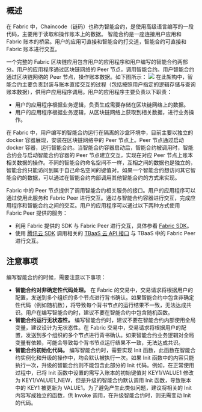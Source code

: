 ## 概述

在 Fabric 中，Chaincode（链码）也称为智能合约，是使用高级语言编写的一段代码，主要用于读取和操作账本上的数据。 智能合约是一座连接用户应用和 Fabric 账本的桥梁。用户的应用可直接和智能合约打交道，智能合约可直接和 Fabric 账本进行交互。

一个完整的 Fabric 区块链应用包含用户的应用程序和用户编写的智能合约两部分。用户的应用程序通过区块链网络的 Peer 节点，调用智能合约。用户智能合约通过区块链网络的 Peer 节点，操作账本数据。如下图所示： 
![](https://main.qcloudimg.com/raw/d057f340bcebdfea2a0e90fba5123c03.jpg)
在此架构中，智能合约主要负责封装与账本直接交互的过程（包括按照用户指定的逻辑存储与查询账本数据），供用户应用程序调用。用户的应用程序主要负责以下职责：
- 用户的应用程序根据业务逻辑，负责生成需要存储在区块链网络上的数据。
- 用户的应用程序根据业务逻辑，从区块链网络上获取到相关数据，进行业务操作。

在 Fabric 中，用户编写的智能合约运行在隔离的沙盒环境中，目前主要以独立的 docker 容器展现，安装在区块链网络中的 Peer 节点上。Peer 节点通过启动 docker 容器，运行智能合约。当智能合约容器启动后，智能合约被调用时，智能合约会与启动智能合约容器的 Peer 节点建立交互，实现在对应 Peer 节点上账本相关数据的操作。不同的智能合约命名空间不一样，互相之间的数据也是独立的，智能合约只能访问到属于自己命名空间的键值对。如果一个智能合约想访问其它智能合约的数据，可以通过在智能合约内部调用其他智能合约的方式来实现。

Fabric 中的 Peer 节点提供了调用智能合约相关服务的接口。用户的应用程序可以通过使用此服务和 Fabric Peer 进行交互。通过与智能合约容器进行交互，完成应用程序和智能合约之间的交互。用户的应用程序可以通过以下两种方式使用 Fabric Peer 提供的服务：
- 利用 Fabric 提供的 SDK 与 Fabric Peer 进行交互，具体参看 [Fabric SDK](https://hyperledger-fabric.readthedocs.io/en/release-1.1/getting_started.html#hyperledger-fabric-sdks)。
- 使用 [腾讯云 SDK](https://cloud.tencent.com/document/sdk/) 调用相关的 [TBaaS 云 API 接口](https://cloud.tencent.com/document/api/663/19455) 与 TBaaS 中的 Fabric Peer 进行交互。

## 注意事项

编写智能合约的时候，需要注意以下事项：
- **智能合约对非确定性代码处理。**
在 Fabric 的交易中，交易请求将根据用户的配置，发送到多个组织的多个节点进行背书确认。如果智能合约中包含非确定性代码（例如随机数），将导致每个背书节点的运行结果不一致，无法达成共识。用户在编写智能合约时，建议不要在智能合约中包含随机函数。
- **智能合约运行无状态性。**
编写智能合约时，建议不要在智能合约内部使用全局变量，建议设计为无状态性。在 Fabric 交易中，交易请求将根据用户的配置，发送到多个组织的多个节点进行背书确认。如果智能合约业务逻辑对全局变量有依赖，可能会导致每个背书节点运行结果不一致，无法达成共识。
- **智能合约初始化代码。**
编写智能合约时，需要实现 Init 函数，此函数在智能合约实例化和升级的操作中，均会默认被执行一次。如果 Init 函数中的内容只能执行一次，升级的智能合约则不能包含此部分的 Init 代码。例如，在正常使用过程中，已将 Init 函数中设置的需写入账本的初始键值对 KEY1/VALUE1 修改为 KEY1/VALUE1_NEW，但是升级的智能合约默认调用 Init 函数，导致账本中的 KEY1 被更新为 VALUE1。为了避免产生此类似问题，建议将相关的 Init 内容写成独立的函数，供 Invoke 调用，在升级智能合约时，则无需变动 Init 的代码。

